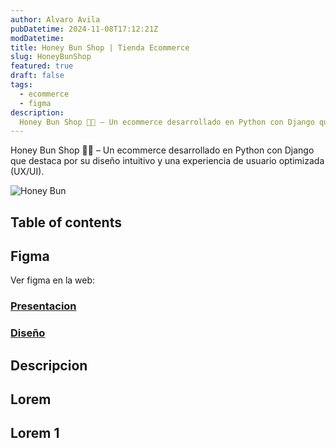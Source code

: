 ```yaml
---
author: Alvaro Avila
pubDatetime: 2024-11-08T17:12:21Z
modDatetime: 
title: Honey Bun Shop | Tienda Ecommerce
slug: HoneyBunShop
featured: true
draft: false
tags:
  - ecommerce
  - figma
description:
  Honey Bun Shop 🍯🐝 – Un ecommerce desarrollado en Python con Django que destaca por su diseño intuitivo y una experiencia de usuario optimizada (UX/UI).
---
```



Honey Bun Shop 🍯🐝 – Un ecommerce desarrollado en Python con Django que destaca por su diseño intuitivo y una experiencia de usuario optimizada (UX/UI).

![Honey Bun](https://res.cloudinary.com/dhbzt4qjn/image/upload/v1731085048/dbkrbhbzinztfpp0fzao.png)

## Table of contents

## Figma

Ver figma en la web:

### [Presentacion](https://shorturl.at/21pTf)

### [Diseño](https://shorturl.at/ISkSP)

## Descripcion

## Lorem

## Lorem 1
